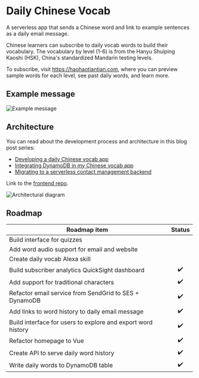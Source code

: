 # Daily Chinese Vocab

A serverless app that sends a Chinese word and link to example sentences as a daily email message.

Chinese learners can subscribe to daily vocab words to build their vocabulary. The vocabulary by level (1-6) is from the Hanyu Shuiping Kaoshi (HSK), China's standardized Mandarin testing levels.

To subscribe, visit https://haohaotiantian.com, where you can preview sample words for each level, see past daily words, and learn more.

## Example message

![Example message](https://emshea.com/static/images/chinese-vocab-app/haohaotiantian-email-640.PNG)

## Architecture

You can read about the development process and architecture in this blog post series: 
- [Developing a daily Chinese vocab app](https://emshea.com/post/chinese-vocab-app)
- [Integrating DynamoDB in my Chinese vocab app](https://emshea.com/post/vocab-app-database)
- [Migrating to a serverless contact management backend](https://emshea.com/post/vocab-subscriber-backend)

Link to the [frontend repo](https://github.com/em-shea/vocab-frontend-vue).

![Architectural diagram](https://hsk-vocab.s3.amazonaws.com/vocab-app-v6-quicksight3.png)

## Roadmap

| Roadmap item  | Status |
| ------------- | :-------------: |
| Build interface for quizzes | |
| Add word audio support for email and website | |
| Create daily vocab Alexa skill | |
| Build subscriber analytics QuickSight dashboard | :heavy_check_mark: |
| Add support for traditional characters | :heavy_check_mark: |
| Refactor email service from SendGrid to SES + DynamoDB | :heavy_check_mark: |
| Add links to word history to daily email message | :heavy_check_mark: |
| Build interface for users to explore and export word history | :heavy_check_mark: |
| Refactor homepage to Vue | :heavy_check_mark: |
| Create API to serve daily word history | :heavy_check_mark:  |
| Write daily words to DynamoDB table | :heavy_check_mark:  |